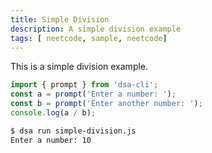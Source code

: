 ```yaml
---
title: Simple Division
description: A simple division example
tags: [ neetcode, sample, neetcode]
---
```




This is  a simple division example.

```js
import { prompt } from 'dsa-cli';
const a = prompt('Enter a number: ');
const b = prompt('Enter another number: ');
console.log(a / b);
```

```bash
$ dsa run simple-division.js
Enter a number: 10
```
